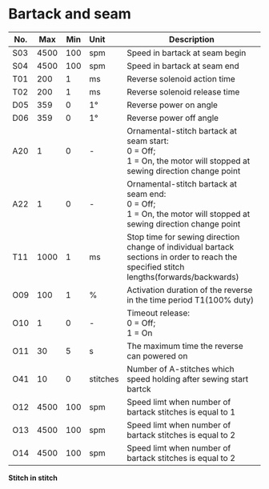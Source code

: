 # Bartack and seam

| No. | Max | Min | Unit | Description |
| --- | --- | --- | :-- | --- |
| S03 | 4500 | 100 | spm | Speed in bartack at seam begin |
| S04 | 4500 | 100 | spm | Speed in bartack at seam end |
| T01 | 200 | 1 | ms | Reverse solenoid action time |
| T02 | 200 | 1 | ms | Reverse solenoid release time |
| D05 | 359 | 0 | 1° | Reverse power on angle |
| D06 | 359 | 0 | 1° | Reverse power off angle |
| A20 | 1 | 0 | - | Ornamental-stitch bartack at seam start:<br>0 = Off;<br>1 = On, the motor will stopped at sewing direction change point |
| A22 | 1 | 0 | - | Ornamental-stitch bartack at seam end:<br>0 = Off;<br>1 = On, the motor will stopped at sewing direction change point |
| T11 | 1000 | 1 | ms | Stop time for sewing direction change of individual bartack sections in order to reach the specified stitch lengths(forwards/backwards) |
| O09 | 100 | 1 | % | Activation duration of the reverse in the time period T1(100% duty) |
| O10 | 1 | 0 | - | Timeout release:<br/>0 = Off;<br/>1 = On |
| O11 | 30 | 5 | s | The maximum time the reverse can powered on |
| O41 | 10 | 0 | stitches | Number of A-stitches which speed holding after sewing start bartck |
| O12 | 4500 | 100 | spm | Speed limt when number of bartack stitches is equal to 1 |
| O13 | 4500 | 100 | spm | Speed limt when number of bartack stitches is equal to 2 |
| O14 | 4500 | 100 | spm | Speed limt when number of bartack stitches is equal to 2 |

**Stitch in stitch**
